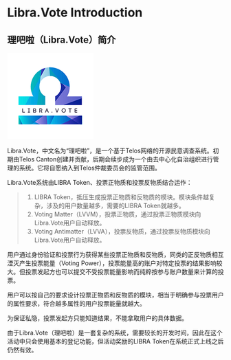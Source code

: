 # Libra.Vote Introduction
## 理吧啦（Libra.Vote）简介

![](https://raw.githubusercontent.com/Telos-Canton/TelosCanton-Docs/master/images/Libra.Vote-Logo-200X200.png)

Libra.Vote，中文名为“理吧啦”，是一个基于Telos网络的开源民意调查系统。初期由Telos Canton创建并贡献，后期会续步成为一个由去中心化自治组织进行管理的系统。它将自愿纳入到Telos仲裁委员会的监管范围。

Libra.Vote系统由LIBRA Token、投票正物质和投票反物质结合运作：

> 1. LIBRA Token，抵压生成投票正物质和反物质的模块。模块条件越复杂，涉及的用户数量越多，需要的LIBRA Token就越多。
> 2. Voting Matter（LVVM），投票正物质，通过投票正物质模块向Libra.Vote用户自动释放。
> 3. Voting Antimatter（LVVA），投票反物质，通过投票反物质模块向Libra.Vote用户自动释放。

用户通过身份验证和投票行为获得某些投票正物质和反物质，同类的正反物质相互湮灭产生投票能量（Voting Power），投票能量高的账户对特定投票的结果影响较大。但投票发起方也可以提交不受投票能量影响而纯粹按参与账户数量来计算的投票。

用户可以按自己的要求设计投票正物质和反物质的模块，相当于明确参与投票用户的属性要求，符合越多属性的用户投票能量就越大。

为保证私隐，投票发起方只能知道结果，不能拿取用户的具体数据。

由于Libra.Vote（理吧啦）是一套复杂的系统，需要较长的开发时间，因此在这个活动中只会使用基本的登记功能，但活动奖励的LIBRA Token在系统正式上线之后仍然有效。